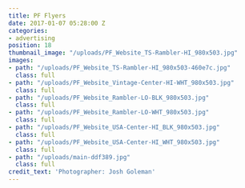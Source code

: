```yaml
---
title: PF Flyers
date: 2017-01-07 05:28:00 Z
categories:
- advertising
position: 18
thumbnail_image: "/uploads/PF_Website_TS-Rambler-HI_980x503.jpg"
images:
- path: "/uploads/PF_Website_TS-Rambler-HI_980x503-460e7c.jpg"
  class: full
- path: "/uploads/PF_Website_Vintage-Center-HI-WHT_980x503.jpg"
  class: full
- path: "/uploads/PF_Website_Rambler-LO-BLK_980x503.jpg"
  class: full
- path: "/uploads/PF_Website_Rambler-LO-WHT_980x503.jpg"
  class: full
- path: "/uploads/PF_Website_USA-Center-HI_BLK_980x503.jpg"
  class: full
- path: "/uploads/PF_Website_USA-Center-HI_WHT_980x503.jpg"
  class: full
- path: "/uploads/main-ddf389.jpg"
  class: full
credit_text: 'Photographer: Josh Goleman'
---
```



